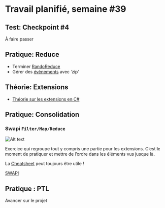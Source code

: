 # Travail planifié, semaine #39

## Test: Checkpoint #4
À faire passer

## Pratique: Reduce
- Terminer [RandoReduce](../exos/randoReduce/README.md)
- Gérer des [évènements](../exos/events/README.md) avec ‘zip’

## Théorie: Extensions
- [Théorie sur les extensions en C#](../supports/source/05-Extension.md)

## Pratique: Consolidation

### Swapi `Filter/Map/Reduce` ###

![Alt text](yoda.png)

Exercice qui regroupe tout y compris une partie pour les extensions.
C’est le moment de pratiquer et mettre de l’ordre dans les éléments vus jusque là.

La [Cheatsheet](../supports/linq-cheatsheet.pdf) peut toujours être utile !

[SWAPI](../exos/swapi/)

## Pratique : PTL
Avancer sur le projet
